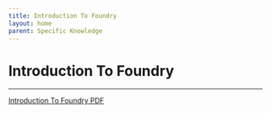 ```yaml
---
title: Introduction To Foundry
layout: home
parent: Specific Knowledge
---
```


# Introduction To Foundry
---

[Introduction To Foundry PDF](https://drive.google.com/file/d/1VPIvfwYMxUczZ2NathZyp3VMVDZB4an1/view?usp=drive_link)